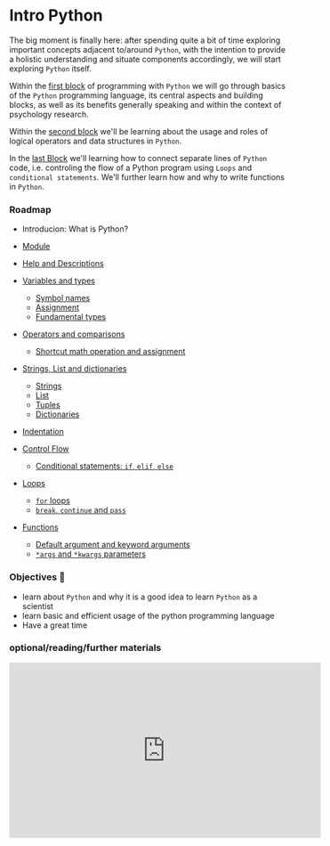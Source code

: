 # Intro Python


The big moment is finally here: after spending quite a bit of time exploring important concepts adjacent to/around `Python`, with the intention to provide a holistic understanding and situate components accordingly, we will start exploring `Python` itself. 

Within the [first block](https://m-earnest.github.io/diler_dgitial_literacy_course/content/intro_python_nb_I.html) of programming with `Python` we will go through basics of the `Python` programming language, its central aspects and building blocks, as well as its benefits generally speaking and within the context of psychology research.

Within the [second block](https://m-earnest.github.io/diler_dgitial_literacy_course/content/intro_python_nb_II.html) we'll be learning about the usage and roles of logical operators and data structures in `Python`.

In the [last Block](https://m-earnest.github.io/diler_dgitial_literacy_course/content/intro_python_nb_III.html) we'll learning how to connect separate lines of `Python` code, i.e. controling the flow of a Python program using `Loops` and `conditional statements`. We'll further learn how and why to write functions in `Python`.

### Roadmap


- Introducion: What is Python?

- [Module](#Module)
- [Help and Descriptions](#Help-and-Descriptions)
- [Variables and types](#Variables-and-types)
    - [Symbol names](#Symbol-names)
    - [Assignment](#Assignment)
    - [Fundamental types](#Fundamental-types)
- [Operators and comparisons](#Operators-and-comparisons)
    - [Shortcut math operation and assignment](#Shortcut-math-operation-and-assignment)
- [Strings, List and dictionaries](#Strings,-List-and-dictionaries)
    - [Strings](#Strings)
    - [List](#List)
    - [Tuples](#Tuples)
    - [Dictionaries](#Dictionaries)
- [Indentation](#Indentation)
- [Control Flow](#Control-Flow)
    - [Conditional statements: `if`, `elif`, `else`](#Conditional-statements:-if,-elif,-else)
- [Loops](#Loops)
    - [`for` loops](#for-loops)
    - [`break`, `continue` and `pass`](#break,-continue-and-pass)
- [Functions](#Functions)
    - [Default argument and keyword arguments](#Default-argument-and-keyword-arguments)
    - [`*args` and `*kwargs` parameters](#*args-and-*kwargs-parameters)
    

### Objectives 📍

- learn about `Python` and why it is a good idea to learn `Python` as a scientist
- learn basic and efficient usage of the python programming language
- Have a great time


### optional/reading/further materials

<iframe width="560" height="315" src="https://www.youtube.com/embed/MHPGeQD8TvI" title="YouTube video player" frameborder="0" allow="accelerometer; autoplay; clipboard-write; encrypted-media; gyroscope; picture-in-picture" allowfullscreen></iframe>